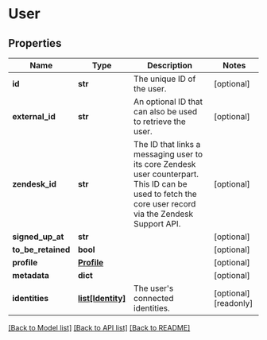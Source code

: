 # User

## Properties
Name | Type | Description | Notes
------------ | ------------- | ------------- | -------------
**id** | **str** | The unique ID of the user. | [optional] 
**external_id** | **str** | An optional ID that can also be used to retrieve the user.  | [optional] 
**zendesk_id** | **str** | The ID that links a messaging user to its core Zendesk user counterpart. This ID can be used to fetch the core user record via the Zendesk Support API.  | [optional] 
**signed_up_at** | **str** |  | [optional] 
**to_be_retained** | **bool** |  | [optional] 
**profile** | [**Profile**](Profile.md) |  | [optional] 
**metadata** | **dict** |  | [optional] 
**identities** | [**list[Identity]**](Identity.md) | The user&#39;s connected identities. | [optional] [readonly] 

[[Back to Model list]](../README.md#documentation-for-models) [[Back to API list]](../README.md#documentation-for-api-endpoints) [[Back to README]](../README.md)


